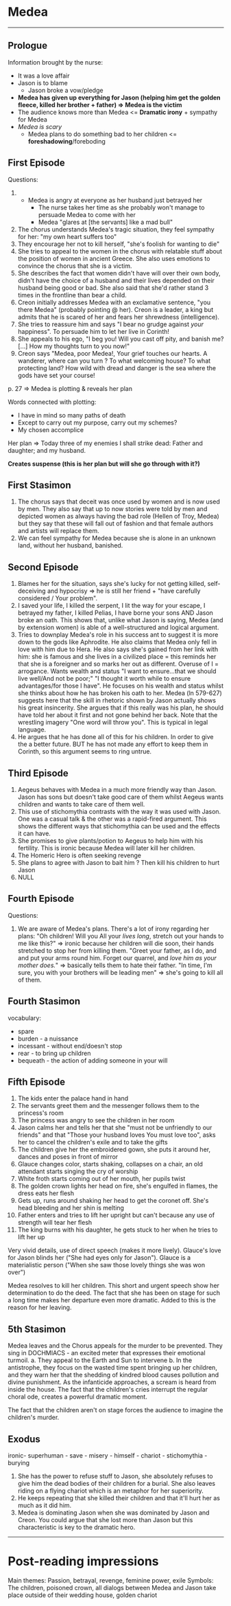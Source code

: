 # Medea

-------------

## Prologue

Information brought by the nurse:

* It was a love affair
* Jason is to blame
  * Jason broke a vow/pledge
* **Medea has given up everything for Jason (helping him get the golden fleece, killed her brother + father) => Medea is the victim**
* The audience knows more than Medea <= **Dramatic irony** + sympathy for Medea 
* *Medea is scary*
  * Medea plans to do something bad to her children <= **foreshadowing**/foreboding

## First Episode

Questions:

1. * Medea is angry at everyone as her husband just betrayed her
     * The nurse takes her time as she probably won't manage to persuade Medea to come with her
     * Medea "glares at [the servants] like a mad bull"
2. The chorus understands Medea's tragic situation, they feel sympathy for her: "my own heart suffers too"
3. They encourage her not to kill herself, "she's foolish for wanting to die"
4. She tries to appeal to the women in the chorus with relatable stuff about the position of women in ancient Greece. She also uses emotions to convince the chorus that she is a victim.
5. She describes the fact that women didn't have will over their own body, didn't have the choice of a husband and their lives depended on their husband being good or bad. She also said that she'd rather stand 3 times in the frontline than bear a child.
6. Creon initially addresses Medea with an exclamative sentence, "you there Medea" (probably pointing @ her).  Creon is a leader, a king but admits that he is scared of her and fears her shrewdness (intelligence).
7. She tries to reassure him and says "I bear no grudge against *your* happiness". To persuade him to let her live in Corinth!
8. She appeals to his ego, "I beg you! Will you cast off pity, and banish me? [...] How my thoughts turn to you now!"
9. Creon says "Medea, poor Medea!, Your grief touches our hearts. A wanderer, where can you turn ? To what welcoming house? To what protecting land? How wild with dread and danger is the sea where the gods have set your course!

p. 27 => Medea is plotting & reveals her plan

Words connected with plotting:

* I have in mind so many paths of death
* Except to carry out my purpose, carry out my schemes?
* My chosen accomplice

Her plan => Today three of my enemies I shall strike dead: Father and daughter; and my husband.

**Creates suspense (this is her plan but will she go through with it?)**

## First Stasimon

1. The chorus says that deceit was once used by women and is now used by men. They also say that up to now stories were told by men and depicted women as always having the bad role (Hellen of Troy, Medea) but they say that these will fall out of fashion and that female authors and artists will replace them.
2. We can feel sympathy for Medea because she is alone in an unknown land, without her husband, banished.

## Second Episode

1. Blames her for the situation, says she's lucky for not getting killed, self-deceiving and hypocrisy => he is still her friend + "have carefully considered / Your problem". 
2. I saved your life, I killed the serpent, I lit the way for your escape, I betrayed my father, I killed Pelias, I have borne your sons AND Jason broke an oath. This shows that, unlike what Jason is saying, Medea (and by extension women) is able of a well-structured and logical argument.
3. Tries to downplay Medea's role in his success ant to suggest it is more down to the gods like Aphrodite. He also claims that Medea only fell in love with him due to Hera. He also says she's gained from her link with him: she is famous and she lives in a civilized place = this reminds her that she is a foreigner and so marks her out as different. Overuse of I = arrogance. Wants wealth and status "I want to ensure...that we should live well/And not be poor;" "I thought it worth while to ensure advantages/for those I have". He focuses on his wealth and status whilst she thinks about how he has broken his oath to her. Medea (ln 579-627) suggests here that the skill in rhetoric shown by Jason actually shows his great insincerity. She argues that if this really was his plan, he should have told her about it first and not gone behind her back. Note that the wrestling imagery "One word will throw you". This is typical in legal language.
4. He argues that he has done all of this for his children. In order to give the a better future. BUT he has not made any effort to keep them in Corinth, so this argument seems to ring untrue.

## Third Episode

1. Aegeus behaves with Medea in a much more friendly way than Jason. Jason has sons but doesn't take good care of them whilst Aegeus wants children and wants to take care of them well. 
2. This use of stichomythia contrasts with the way it was used with Jason. One was a casual talk & the other was a rapid-fired argument. This shows the different ways that stichomythia can be used and the effects it can have.
3. She promises to give plants/potion to Aegeus to help him with his fertility. This is ironic because Medea will later kill her children.
4. The Homeric Hero is often seeking revenge
5. She plans to agree with Jason to bait him ? Then kill his children to hurt Jason
6. NULL

## Fourth Episode

Questions:

1. We are aware of Medea's plans. There's a lot of irony regarding her plans: "Oh children! Will you All your *lives long*, stretch out your hands to me like this?" => ironic because her children will die soon, their hands stretched to stop her from killing them. "Greet your father, as I do, and and put your arms round him. Forget our quarrel, and *love him as your mother does.*" => basically tells them to hate their father. "In time, I'm sure, you with your brothers will be leading men" => she's going to kill all of them. 

## Fourth Stasimon

vocabulary:

* spare
* burden - a nuissance
* incessant - without end/doesn't stop
* rear - to bring up children 
* bequeath - the action of adding someone in your will

## Fifth Episode

1. The kids enter the palace hand in hand
2. The servants greet them and the messenger follows them to the princess's room
3. The princess was angry to see the children in her room
4. Jason calms her and tells her that she "must not be unfriendly to our friends" and that "Those your husband loves You must love too", asks her to cancel the children's exile and to take the gifts
5. The children give her the embroidered gown, she puts it around her, dances and poses in front of mirror
6. Glauce changes color, starts shaking, collapses on a chair, an old attendant starts singing the cry of worship
7. White froth starts coming out of her mouth, her pupils twist
8. The golden crown lights her head on fire, she's engulfed in flames, the dress eats her flesh
9. Gets up, runs around shaking her head to get the coronet off. She's head bleeding and her shin is melting
10. Father enters and tries to lift her upright but can't because any use of strength will tear her flesh
11. The king burns with his daughter, he gets stuck to her when he tries to lift her up

Very vivid details, use of direct speech (makes it more lively). Glauce's love for Jason blinds her ("She had eyes only for Jason"). Glauce is a materialistic person ("When she saw those lovely things she was won over")

Medea resolves to kill her children. This short and urgent speech show her determination to do the deed. The fact that she has been on stage for such a long time makes her departure even more dramatic. Added to this is the reason for her leaving.

## 5th Stasimon

Medea leaves and the Chorus appeals for the murder to be prevented. They sing in DOCHMIACS - an excited meter that expresses their emotional turmoil.
a. They appeal to the Earth and Sun to intervene
b. In the antistrophe, they focus on the wasted time spent bringing up her children, and they warn her that the shedding of kindred blood causes pollution and divine punishment. 
As the infanticide approaches, a scream is heard from inside the house. The fact that the children's cries interrupt the regular choral ode, creates a powerful dramatic moment.

The fact that the children aren't on stage forces the audience to imagine the children's murder.

## Exodus

ironic- superhuman - save - misery - himself - chariot - stichomythia - burying

1. She has the power to refuse stuff to Jason, she absolutely refuses to give him the dead bodies of  their children for a burial. She also leaves riding on a flying chariot which is an metaphor for her superiority.
2. He keeps repeating that she killed their children and that it'll hurt her as much as it did him.
3. Medea is dominating Jason when she was dominated by Jason and Creon. You could argue that she lost more than Jason but this characteristic is key to the dramatic hero.

----------------

# Post-reading impressions

Main themes: Passion, betrayal, revenge, feminine power, exile
Symbols: The children, poisoned crown, all dialogs between Medea and Jason take place outside of their wedding house, golden chariot